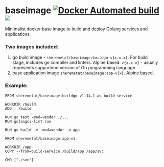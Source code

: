 # baseimage [![Docker Automated build](https://img.shields.io/docker/automated/jrottenberg/ffmpeg.svg)](https://hub.docker.com/r/sheremetat/baseimage/) ![](https://github.com/sheremetat/baseimage/workflows/Baseimage%20Build/badge.svg)

Minimalist docker base image to build and deploy Golang services and applications.

### Two images included:

1. go build image - `sheremetat/baseimage:buildgo-v{x.x.x}`. For build stage, includes go compiler and linters. Alpine based. `v{x.x.x}` - usually represents supportend version of Go programming language.
2. base application image `sheremetat/baseimage:app-v{x}`. Alpine based.

### Example:

```
FROM sheremetat/baseimage:buildgo-v1.14.1 as build-service

WORKDIR /build
ADD . /build

RUN go test -mod=vendor ./...
RUN golangci-lint run

RUN go build -v -mod=vendor -o app

FROM sheremetat/baseimage:app-v1

WORKDIR /app
COPY --from=build-service /build/app /app/svc

CMD ["./svc"]
```